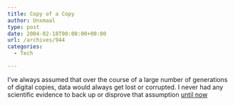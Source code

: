 ```yaml
---
title: Copy of a Copy
author: Unxmaal
type: post
date: 2004-02-18T00:00:00+00:00
url: /archives/944
categories:
  - Tech

---
```

I&#8217;ve always assumed that over the course of a large number of generations of digital copies, data would always get lost or corrupted. I never had any scientific evidence to back up or disprove that assumption [until now][1]

 [1]: http://www.dslwebserver.com/main/fr_index.html?/main/100-gen-cdr-test.html